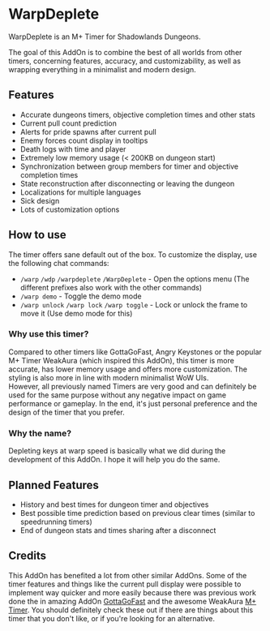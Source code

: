 # WarpDeplete

WarpDeplete is an M+ Timer for Shadowlands Dungeons.

The goal of this AddOn is to combine the best of all worlds from other timers, concerning features, accuracy, and customizability, as well as wrapping everything in a minimalist and modern design.  

## Features

* Accurate dungeons timers, objective completion times and other stats
* Current pull count prediction
* Alerts for pride spawns after current pull
* Enemy forces count display in tooltips
* Death logs with time and player
* Extremely low memory usage (&lt; 200KB on dungeon start)
* Synchronization between group members for timer and objective completion times
* State reconstruction after disconnecting or leaving the dungeon
* Localizations for multiple languages
* Sick design
* Lots of customization options

## How to use

The timer offers sane default out of the box. To customize the display, use the following chat commands:

* `/warp` `/wdp` `/warpdeplete` `/WarpDeplete` - Open the options menu (The different prefixes also work with the other commands)
* `/warp demo` - Toggle the demo mode
* `/warp unlock` `/warp lock` `/warp toggle` - Lock or unlock the frame to move it (Use demo mode for this)

### Why use this timer?

Compared to other timers like GottaGoFast, Angry Keystones or the popular M+ Timer WeakAura (which inspired this AddOn), this timer is more accurate, has lower memory usage and offers more customization. The styling is also more in line with modern minimalist WoW UIs.  
However, all previously named Timers are very good and can definitely be used for the same purpose without any negative impact on game performance or gameplay. In the end, it's just personal preference and the design of the timer that you prefer.

### Why the name?

Depleting keys at warp speed is basically what we did during the development of this AddOn. I hope it will help you do the same.

## Planned Features

* History and best times for dungeon timer and objectives
* Best possible time prediction based on previous clear times (similar to speedrunning timers)
* End of dungeon stats and times sharing after a disconnect

## Credits

This AddOn has benefited a lot from other similar AddOns. Some of the timer features and things like the current pull display were possible to implement way quicker and more easily because there was previous work done the in amazing AddOn [GottaGoFast](https://www.curseforge.com/wow/addons/gottagofast) and the awesome WeakAura [M+ Timer](https://wago.io/M+Timer). You should definitely check these out if there are things about this timer that you don't like, or if you're looking for an alternative.